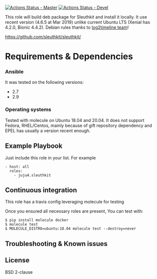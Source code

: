 [![Actions Status - Master](https://github.com/juju4/ansible-sleuthkit/workflows/AnsibleCI/badge.svg)](https://github.com/juju4/ansible-sleuthkit/actions?query=branch%3Amaster)
[![Actions Status - Devel](https://github.com/juju4/ansible-sleuthkit/workflows/AnsibleCI/badge.svg?branch=devel)](https://github.com/juju4/ansible-sleuthkit/actions?query=branch%3Adevel)

This role will build deb package for Sleuthkit and install it locally.
It use recent version (4.6.5 at Mar 2019) unlike current Ubuntu LTS (Xenial has 4.2.0, Bionic 4.4.2).
Debian rules thanks to [log2timeline team](https://github.com/log2timeline/l2tdevtools)!

https://github.com/sleuthkit/sleuthkit/

# Requirements & Dependencies

### Ansible
It was tested on the following versions:
 * 2.7
 * 2.9

### Operating systems

Tested with molecule on Ubuntu 18.04 and 20.04.
It does not support Fedora, RHEL/Centos, mainly because of gift repository dependency and EPEL has usually a version recent enough.

## Example Playbook

Just include this role in your list.
For example

```
- host: all
  roles:
    - juju4.sleuthkit
```

## Continuous integration

This role has a travis config leveraging molecule for testing

Once you ensured all necessary roles are present, You can test with:
```
$ pip install molecule docker
$ molecule test
$ MOLECULE_DISTRO=ubuntu:18.04 molecule test --destroy=never
```

## Troubleshooting & Known issues

## License

BSD 2-clause
